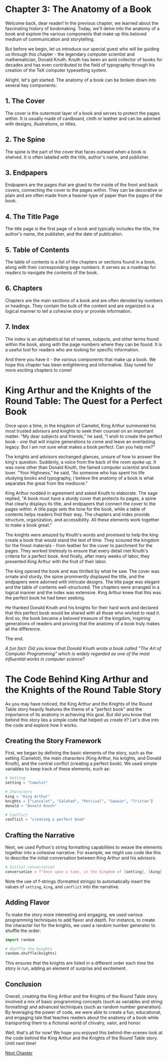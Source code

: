 # Chapter 3: The Anatomy of a Book

Welcome back, dear reader! In the previous chapter, we learned about the fascinating history of bookmaking. Today, we'll delve into the anatomy of a book and explore the various components that make up this beloved medium of communication and storytelling.

But before we begin, let us introduce our special guest who will be guiding us through this chapter - the legendary computer scientist and mathematician, Donald Knuth. Knuth has been an avid collector of books for decades and has even contributed to the field of typography through his creation of the TeX computer typesetting system.

Alright, let's get started. The anatomy of a book can be broken down into several key components:

## 1. The Cover
The cover is the outermost layer of a book and serves to protect the pages within. It is usually made of cardboard, cloth or leather and can be adorned with designs, illustrations, or titles.

## 2. The Spine
The spine is the part of the cover that faces outward when a book is shelved. It is often labeled with the title, author's name, and publisher.

## 3. Endpapers
Endpapers are the pages that are glued to the inside of the front and back covers, connecting the cover to the pages within. They can be decorative or plain and are often made from a heavier type of paper than the pages of the book.

## 4. The Title Page
The title page is the first page of a book and typically includes the title, the author's name, the publisher, and the date of publication.

## 5. Table of Contents
The table of contents is a list of the chapters or sections found in a book, along with their corresponding page numbers. It serves as a roadmap for readers to navigate the contents of the book.

## 6. Chapters
Chapters are the main sections of a book and are often denoted by numbers or headings. They contain the bulk of the content and are organized in a logical manner to tell a cohesive story or provide information.

## 7. Index
The index is an alphabetical list of names, subjects, and other terms found within the book, along with the page numbers where they can be found. It is a useful tool for readers who are looking for specific information.

And there you have it - the various components that make up a book. We hope this chapter has been enlightening and informative. Stay tuned for more exciting chapters to come!
# King Arthur and the Knights of the Round Table: The Quest for a Perfect Book

Once upon a time, in the kingdom of Camelot, King Arthur summoned his most trusted advisors and knights to seek their counsel on an important matter. "My dear subjects and friends," he said, "I wish to create the perfect book - one that will inspire generations to come and leave an everlasting legacy. But I am not sure what makes a book perfect. Can you help me?"

The knights and advisors exchanged glances, unsure of how to answer the king's question. Suddenly, a voice from the back of the room spoke up. It was none other than Donald Knuth, the famed computer scientist and book lover. "Your Highness," he said, "As someone who has spent his life studying books and typography, I believe the anatomy of a book is what separates the great from the mediocre."

King Arthur nodded in agreement and asked Knuth to elaborate. The sage replied, "A book must have a sturdy cover that protects its pages, a spine that clearly displays its title, and endpapers that connect the cover to the pages within. A title page sets the tone for the book, while a table of contents helps readers find their way. The chapters and index provide structure, organization, and accessibility. All these elements work together to make a book great."

The knights were amazed by Knuth's words and promised to help the king create a book that would stand the test of time. They scoured the kingdom for the finest materials - from leather for the cover to parchment for the pages. They worked tirelessly to ensure that every detail met Knuth's criteria for a perfect book. And finally, after many weeks of labor, they presented King Arthur with the fruit of their labor.

The king opened the book and was thrilled by what he saw. The cover was ornate and sturdy, the spine prominently displayed the title, and the endpapers were adorned with intricate designs. The title page was elegant and the table of contents well-structured. The chapters were arranged in a logical manner and the index was extensive. King Arthur knew that this was the perfect book he had been seeking.

He thanked Donald Knuth and his knights for their hard work and declared that this perfect book would be shared with all those who wished to read it. And so, the book became a beloved treasure of the kingdom, inspiring generations of readers and proving that the anatomy of a book truly makes all the difference.

The end.

*A fun fact: Did you know that Donald Knuth wrote a book called "The Art of Computer Programming" which is widely regarded as one of the most influential works in computer science?*
# The Code Behind King Arthur and the Knights of the Round Table Story

As you may have noticed, the King Arthur and the Knights of the Round Table story heavily features the theme of a "perfect book" and the importance of its anatomy in achieving this goal. But did you know that behind this story lies a simple code that helped us create it? Let's dive into the code and explore how it works.

## Creating the Story Framework

First, we began by defining the basic elements of the story, such as the setting (Camelot), the main characters (King Arthur, his knights, and Donald Knuth), and the central conflict (creating a perfect book). We used simple variables to keep track of these elements, such as:

```python
# Setting
setting = "Camelot"

# Characters
king = "King Arthur"
knights = ["Lancelot", "Galahad", "Percival", "Gawain", "Tristan"]
donald = "Donald Knuth"

# Conflict
conflict = "creating a perfect book"
```

## Crafting the Narrative

Next, we used Python's string formatting capabilities to weave the elements together into a cohesive narrative. For example, we might use code like this to describe the initial conversation between King Arthur and his advisors:

```python
# Initial conversation
conversation = f"Once upon a time, in the kingdom of {setting}, {king} summoned his most trusted advisors and knights to seek their counsel on an important matter. '{conflict},' he said. 'Can you help me?'"
```

Note the use of f-strings (formatted strings) to automatically insert the values of `setting`, `king`, and `conflict` into the narrative.

## Adding Flavor

To make the story more interesting and engaging, we used various programming techniques to add flavor and depth. For instance, to create the character list for the knights, we used a random number generator to shuffle the order:

```python
import random

# Shuffle the knights
random.shuffle(knights)
```

This ensures that the knights are listed in a different order each time the story is run, adding an element of surprise and excitement.

## Conclusion

Overall, creating the King Arthur and the Knights of the Round Table story involved a mix of basic programming concepts (such as variables and string formatting) and advanced techniques (such as random number generation). By leveraging the power of code, we were able to create a fun, educational, and engaging tale that teaches readers about the anatomy of a book while transporting them to a fictional world of chivalry, valor, and honor.

Well, that's all for now! We hope you enjoyed this behind-the-scenes look at the code behind the King Arthur and the Knights of the Round Table story. Until next time!


[Next Chapter](04_Chapter04.md)